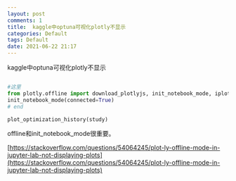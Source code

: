 ```yaml
---
layout: post
comments: 1
title:  kaggle中optuna可视化plotly不显示
categories: Default
tags: Default
date: 2021-06-22 21:17
---
```


kaggle中optuna可视化plotly不显示


```python

#这里
from plotly.offline import download_plotlyjs, init_notebook_mode, iplot
init_notebook_mode(connected=True) 
# end

plot_optimization_history(study)


```

offline和init_notebook_mode很重要。


[https://stackoverflow.com/questions/54064245/plot-ly-offline-mode-in-jupyter-lab-not-displaying-plots](https://stackoverflow.com/questions/54064245/plot-ly-offline-mode-in-jupyter-lab-not-displaying-plots)


